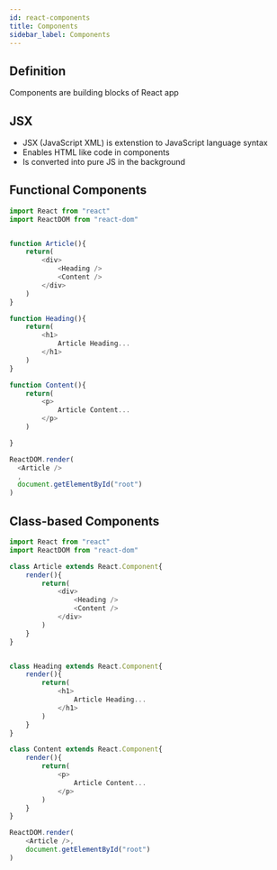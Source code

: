 ```yaml
---
id: react-components
title: Components
sidebar_label: Components
---
```


## Definition

Components are building blocks of React app

## JSX

- JSX (JavaScript XML) is extenstion to JavaScript language syntax
- Enables HTML like code in components
- Is converted into pure JS in the background

## Functional Components

```js title="index.js"
import React from "react"
import ReactDOM from "react-dom"


function Article(){
    return(
        <div>
            <Heading />
            <Content />
        </div>
    )
}

function Heading(){
    return(
        <h1>
            Article Heading...
        </h1>
    )
}

function Content(){
    return(
        <p>
            Article Content...
        </p>
    )

}

ReactDOM.render(
  <Article />
  ,
  document.getElementById("root")
)
```

## Class-based Components

```js title="index.js"
import React from "react"
import ReactDOM from "react-dom"

class Article extends React.Component{
    render(){
        return(
            <div>
                <Heading />
                <Content />
            </div>
        )
    }
}


class Heading extends React.Component{
    render(){
        return(
            <h1>
                Article Heading...
            </h1>
        )
    }
}

class Content extends React.Component{
    render(){
        return(
            <p>
                Article Content...
            </p>
        )
    }
}

ReactDOM.render(
    <Article />,
    document.getElementById("root")
)

```
